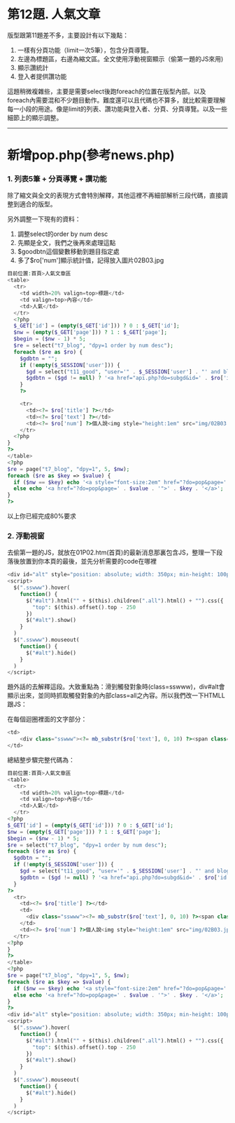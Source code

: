 # 第12題. 人氣文章

版型跟第11題差不多，主要設計有以下幾點：

1. 一樣有分頁功能（limit一次5筆），包含分頁導覽。
2. 左邊為標題區，右邊為縮文區。全文使用浮動視窗顯示（偷第一題的JS來用\)
3. 顯示讚統計
4. 登入者提供讚功能

這題稍微複雜些，主要是需要select後跑foreach的位置在版型內部。以及foreach內需要混和不少題目動作。難度還可以且代碼也不算多，就比較需要理解每一小段的用途。像是limit的列表、讚功能與登入者、分頁、分頁導覽。以及一些細節上的顯示調整。

---

# 新增pop.php\(參考news.php\)

### 1. 列表5筆 + 分頁導覽 + 讚功能

除了縮文與全文的表現方式會特別解釋，其他這裡不再細部解析三段代碼，直接調整到適合的版型。

另外調整一下現有的資料：

1. 調整select的order by num desc
2. 先顯是全文，我們之後再來處理這點
3. $goodbtn這個變數移動到題目指定處
4. 多了$ro\['num'\]顯示統計值，記得放入圖片02B03.jpg

```php
目前位置:首頁>人氣文章區
<table>
  <tr>
    <td width=20% valign=top>標題</td>
    <td valign=top>內容</td>
    <td>人氣</td>
  </tr>
  <?php
  $_GET['id'] = (empty($_GET['id'])) ? 0 : $_GET['id'];
  $nw = (empty($_GET['page'])) ? 1 : $_GET['page'];
  $begin = ($nw - 1) * 5;
  $re = select("t7_blog", "dpy=1 order by num desc");
  foreach ($re as $ro) {
    $gdbtn = "";
    if (!empty($_SESSION['user'])) {
      $gd = select("t11_good", "user='" . $_SESSION['user'] . "' and blog=" . $ro['id']);
      $gdbtn = ($gd != null) ? '<a href="api.php?do=subgd&id=' . $ro['id'] . '"> - 收回讚</a>' : '<a href="api.php?do=addgd&id=' . $ro['id'] . '"> - 讚</a>';
    }
    ?>

    <tr>
      <td><?= $ro['title'] ?></td>
      <td><?= $ro['text'] ?></td>
      <td><?= $ro['num'] ?>個人說<img style="height:1em" src="img/02B03.jpg"><?= $gdbtn ?></td>
    </tr>
  <?php
}
?>
</table>
<?php
$re = page("t7_blog", "dpy=1", 5, $nw);
foreach ($re as $key => $value) {
  if ($nw == $key) echo '<a style="font-size:2em" href="?do=pop&page=' . $value . '">' . $key . '</a>';
  else echo '<a href="?do=pop&page=' . $value . '">' . $key . '</a>';
}
?>
```

以上你已經完成80%要求

### 2. 浮動視窗

去偷第一題的JS，就放在01P02.htm\(首頁\)的最新消息那裏包含JS，整理一下段落後放置到你本頁的最後，並先分析需要的code在哪裡

```php
<div id="alt" style="position: absolute; width: 350px; min-height: 100px; word-break:break-all; text-align:justify;  background-color: rgb(255, 255, 204); top: 0px; left: 400px; z-index: 99; display: none; padding: 5px; border: 3px double rgb(255, 153, 0); background-position: initial initial; background-repeat: initial initial;"></div>
<script>
  $(".sswww").hover(
    function() {
      $("#alt").html("" + $(this).children(".all").html() + "").css({
        "top": $(this).offset().top - 250
      })
      $("#alt").show()
    }
  )
  $(".sswww").mouseout(
    function() {
      $("#alt").hide()
    }
  )
</script>
```

題外話的去解釋這段。大致重點為：滑到觸發對象時\(class=sswww\)，div\#alt會顯示出來，並同時抓取觸發對象的內部class=all之內容。所以我們改一下HTMLL跟JS：

在每個迴圈裡面的文字部分：

```php
<td>
    <div class="sswww"><?= mb_substr($ro['text'], 0, 10) ?><span class="all" style="display:none"><?= $ro['text'] ?></span></div>
</td>
```

總結整步驟完整代碼為：

```php
目前位置:首頁>人氣文章區
<table>
  <tr>
    <td width=20% valign=top>標題</td>
    <td valign=top>內容</td>
    <td>人氣</td>
  </tr>
<?php
$_GET['id'] = (empty($_GET['id'])) ? 0 : $_GET['id'];
$nw = (empty($_GET['page'])) ? 1 : $_GET['page'];
$begin = ($nw - 1) * 5;
$re = select("t7_blog", "dpy=1 order by num desc");
foreach ($re as $ro) {
  $gdbtn = "";
  if (!empty($_SESSION['user'])) {
    $gd = select("t11_good", "user='" . $_SESSION['user'] . "' and blog=" . $ro['id']);
    $gdbtn = ($gd != null) ? '<a href="api.php?do=subgd&id=' . $ro['id'] . '"> - 收回讚</a>' : '<a href="api.php?do=addgd&id=' . $ro['id'] . '"> - 讚</a>';
  }
?>
  <tr>
    <td><?= $ro['title'] ?></td>
    <td>
      <div class="sswww"><?= mb_substr($ro['text'], 0, 10) ?><span class="all" style="display:none"><?= $ro['text'] ?></span></div>
    </td>
    <td><?= $ro['num'] ?>個人說<img style="height:1em" src="img/02B03.jpg"><?= $gdbtn ?></td>
  </tr>
<?php
}
?>
</table>
<?php
$re = page("t7_blog", "dpy=1", 5, $nw);
foreach ($re as $key => $value) {
  if ($nw == $key) echo '<a style="font-size:2em" href="?do=pop&page=' . $value . '">' . $key . '</a>';
  else echo '<a href="?do=pop&page=' . $value . '">' . $key . '</a>';
}
?>
<div id="alt" style="position: absolute; width: 350px; min-height: 100px; word-break:break-all; text-align:justify;  background-color: rgb(255, 255, 204); top: 0px; left: 400px; z-index: 99; display: none; padding: 5px; border: 3px double rgb(255, 153, 0); background-position: initial initial; background-repeat: initial initial;"></div>
<script>
  $(".sswww").hover(
    function() {
      $("#alt").html("" + $(this).children(".all").html() + "").css({
        "top": $(this).offset().top - 250
      })
      $("#alt").show()
    }
  )
  $(".sswww").mouseout(
    function() {
      $("#alt").hide()
    }
  )
</script>
```



